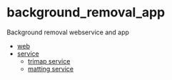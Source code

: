 # background_removal_app

Background removal webservice and app

- [web](/web/README.md)
- [service](/service/README.md)
  - [trimap service](/service/trimap/README.md)
  - [matting service](/service/matting/README.md)
